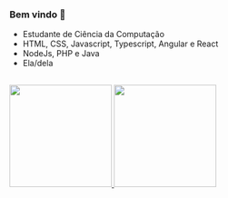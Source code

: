 ### Bem vindo 👋

-  Estudante de Ciência da Computação  
-  HTML, CSS, Javascript, Typescript, Angular e React
-  NodeJs, PHP e Java
-  Ela/dela
<div>
  
  ##
<a href="https://github.com/myoui01">
<img height="180em" src="https://github-readme-stats.vercel.app/api/top-langs/?username=myoui01&layout=compact&langs_count=7&theme=gotham"/>
<img height="180em" src="https://github-readme-stats.vercel.app/api?username=myoui01&show_icons=true&theme=gotham&include_all_commits=true&count_private=true"/> 
</div>

